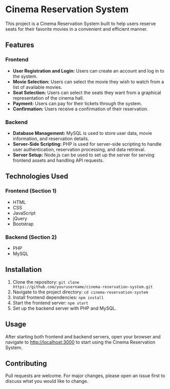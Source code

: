 # Cinema Reservation System

This project is a Cinema Reservation System built to help users reserve seats for their favorite movies in a convenient and efficient manner.

## Features

### Frontend

- **User Registration and Login:** Users can create an account and log in to the system.
- **Movie Selection:** Users can select the movie they wish to watch from a list of available movies.
- **Seat Selection:** Users can select the seats they want from a graphical representation of the cinema hall.
- **Payment:** Users can pay for their tickets through the system.
- **Confirmation:** Users receive a confirmation of their reservation.

### Backend

- **Database Management:** MySQL is used to store user data, movie information, and reservation details.
- **Server-Side Scripting:** PHP is used for server-side scripting to handle user authentication, reservation processing, and data retrieval.
- **Server Setup:** Node.js can be used to set up the server for serving frontend assets and handling API requests.

## Technologies Used

### Frontend (Section 1)

- HTML
- CSS
- JavaScript
- jQuery
- Bootstrap

### Backend (Section 2)

- PHP
- MySQL

## Installation

1. Clone the repository: `git clone https://github.com/yourusername/cinema-reservation-system.git`
2. Navigate to the project directory: `cd cinema-reservation-system`
3. Install frontend dependencies: `npm install`
4. Start the frontend server: `npm start`
5. Set up the backend server with PHP and MySQL.

## Usage

After starting both frontend and backend servers, open your browser and navigate to [http://localhost:3000](http://localhost:3000) to start using the Cinema Reservation System.

## Contributing

Pull requests are welcome. For major changes, please open an issue first to discuss what you would like to change.
